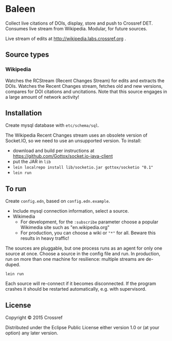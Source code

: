 # Baleen

Collect live citations of DOIs, display, store and push to Crossref DET. Consumes live stream from Wikipedia. Modular, for future sources.

Live stream of edits at http://wikipedia.labs.crossref.org .

## Source types

### Wikipedia

Watches the RCStream (Recent Changes Stream) for edits and extracts the DOIs. Watches the Recent Changes stream, fetches old and new versions, compares for DOI citations and uncitations. Note that this source engages in a large amount of network activity!

## Installation

Create mysql database with `etc/schema/sql`. 

The Wikipedia Recent Changes stream uses an obsolete version of Socket.IO, so we need to use an unsupported version. To install:

 - download and build per instructions at https://github.com/Gottox/socket.io-java-client
 - put the JAR in `lib`
 - `lein localrepo install lib/socketio.jar gottox/socketio "0.1"`
 - `lein run`

## To run

Create `config.edn`, based on `config.edn.example`.

 - Include mysql connection information, select a source. 
 - Wikimedia
   - For development, for the `:subscribe` parameter choose a popular Wikimedia site such as "en.wikipedia.org"
   - For production, you can choose a wiki or `"*"` for all. Beware this results in heavy traffic!

The sources are pluggable, but one process runs as an agent for only one source at once. Choose a source in the config file and run. In production, run on more than one machine for resilience: multiple streams are de-duped.

    lein run

Each source will re-connect if it becomes disconnected. If the program crashes it should be restarted automatically, e.g. with supervisord.

## License

Copyright © 2015 Crossref

Distributed under the Eclipse Public License either version 1.0 or (at
your option) any later version.
